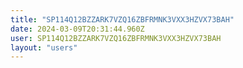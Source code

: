 ```yaml
---
title: "SP114Q12BZZARK7VZQ16ZBFRMNK3VXX3HZVX73BAH"
date: 2024-03-09T20:31:44.960Z
user: SP114Q12BZZARK7VZQ16ZBFRMNK3VXX3HZVX73BAH
layout: "users"
---
```

    